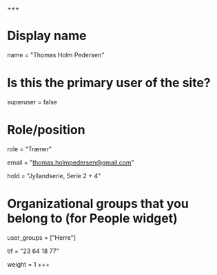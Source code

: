 +++
# Display name
name = "Thomas Holm Pedersen"

# Is this the primary user of the site?
superuser = false

# Role/position
role = "Træner"

email = "thomas.holmpedersen@gmail.com"

hold = "Jyllandserie, Serie 2 + 4"

# Organizational groups that you belong to (for People widget)
user_groups = ["Herre"]

tlf = "23 64 18 77"

weight = 1
+++
